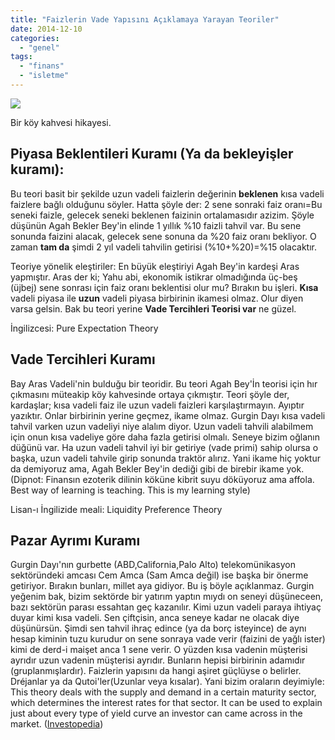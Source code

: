 ```yaml
---
title: "Faizlerin Vade Yapısını Açıklamaya Yarayan Teoriler"
date: 2014-12-10
categories: 
  - "genel"
tags: 
  - "finans"
  - "isletme"
---
```


![](/images/tumblr_inline_ngdc2vuj1J1r4exmc.jpg)

Bir köy kahvesi hikayesi.

## Piyasa Beklentileri Kuramı (Ya da bekleyişler kuramı):

Bu teori basit bir şekilde uzun vadeli faizlerin değerinin **beklenen** kısa vadeli faizlere bağlı olduğunu söyler. Hatta şöyle der: 2 sene sonraki faiz oranı=Bu seneki faizle, gelecek seneki beklenen faizinin ortalamasıdır azizim. Şöyle düşünün Agah Bekler Bey'in elinde 1 yıllık %10 faizli tahvil var. Bu sene sonunda faizini alacak, gelecek sene sonuna da %20 faiz oranı bekliyor. O zaman **tam da** şimdi 2 yıl vadeli tahvilin getirisi (%10+%20)=%15 olacaktır.

Teoriye yönelik eleştiriler: En büyük eleştiriyi Agah Bey'in kardeşi Aras yapmıştır. Aras der ki; Yahu abi, ekonomik istikrar olmadığında üç-beş (üjbej) sene sonrası için faiz oranı beklentisi olur mu? Bırakın bu işleri. **Kısa** vadeli piyasa ile **uzun** vadeli piyasa birbirinin ikamesi olmaz. Olur diyen varsa gelsin. Bak bu teori yerine **Vade Tercihleri Teorisi var** ne güzel.

İngilizcesi: Pure Expectation Theory

## Vade Tercihleri Kuramı

Bay Aras Vadeli'nin bulduğu bir teoridir. Bu teori Agah Bey'İn teorisi için hır çıkmasını müteakip köy kahvesinde ortaya çıkmıştır. Teori şöyle der, kardaşlar; kısa vadeli faiz ile uzun vadeli faizleri karşılaştırmayın. Ayıptır yazıktır. Onlar birbirinin yerine geçmez, ikame olmaz. Gurgin Dayı kısa vadeli tahvil varken uzun vadeliyi niye alalım diyor. Uzun vadeli tahvili alabilmem için onun kısa vadeliye göre daha fazla getirisi olmalı. Seneye bizim oğlanın düğünü var. Ha uzun vadeli tahvil iyi bir getiriye (vade primi) sahip olursa o başka, uzun vadeli tahvile girip sonunda traktör alırız. Yani ikame hiç yoktur da demiyoruz ama, Agah Bekler Bey'in dediği gibi de birebir ikame yok. (Dipnot: Finansın ezoterik dilinin köküne kibrit suyu döküyoruz ama affola. Best way of learning is teaching. This is my learning style)

Lisan-ı İngilizide meali: Liquidity Preference Theory

## Pazar Ayrımı Kuramı

Gurgin Dayı'nın gurbette (ABD,California,Palo Alto) telekomünikasyon sektöründeki amcası Cem Amca (Sam Amca değil) ise başka bir önerme getiriyor. Bırakın bunları, millet aya gidiyor. Bu iş böyle açıklanmaz. Gurgin yeğenim bak, bizim sektörde bir yatırım yaptın mıydı on seneyi düşüneceen, bazı sektörün parası essahtan geç kazanılır. Kimi uzun vadeli paraya ihtiyaç duyar kimi kısa vadeli. Sen çiftçisin, anca seneye kadar ne olacak diye düşünürsün. Şimdi sen tahvil ihraç edince (ya da borç isteyince) de aynı hesap kiminin tuzu kurudur on sene sonraya vade verir (faizini de yağlı ister) kimi de derd-i maişet anca 1 sene verir. O yüzden kısa vadenin müşterisi ayrıdır uzun vadenin müşterisi ayrıdır. Bunların hepisi birbirinin adamıdır (gruplanmışlardır). Faizlerin yapısını da hangi aşiret güçlüyse o belirler. Dréjanlar ya da Qutoi'ler(Uzunlar veya kısalar). Yani bizim oraların deyimiyle: This theory deals with the supply and demand in a certain maturity sector, which determines the interest rates for that sector. It can be used to explain just about every type of yield curve an investor can came across in the market. ([Investopedia](http://www.investopedia.com/exam-guide/cfa-level-1/fixed-income-investments/interest-rate-term-structure.asp))
